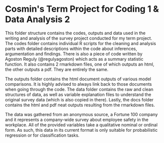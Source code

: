 # Cosmin's Term Project for Coding 1 & Data Analysis 2
This folder structure contains the codes, outputs and data used in the writing and analysis of the survey project conducted for my term project. The codes folder contains individual R scripts for the cleaning and analysis parts with detailed descriptions within the code about inferences, argumentation and findings. There is also a piece of code written by Agoston Reguly (@regulyagoston) which acts as a summary statistic function. It also contains 2 rmarkdown files, one of which outputs an html, the other outputs a pdf. They are entirely the same. 

The outputs folder contains the html document outputs of various model comparisons. It is highly advised to always link back to those documents when going through the code. The data folder contains the raw and clean structures of data, as well as variable explanation files to understand the original survey data (which is also copied in there). Lastly, the docs folder contains the html and pdf neat outputs resulting from the rmarkdown files.

The data was gathered from an anonymous source, a Fortune 100 company and it represents a company-wide survey about employee safety in the workplace. All of the provided variables take a qualitative nominal or ordinal form. As such, this data in its current format is only suitable for probabilistic regression or for classification tasks.
